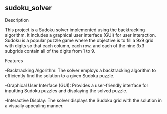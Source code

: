 ## sudoku_solver

Description

This project is a Sudoku solver implemented using the backtracking algorithm. It includes a graphical user interface (GUI) for user interaction. Sudoku is a popular puzzle game where the objective is to fill a 9x9 grid with digits so that each column, each row, and each of the nine 3x3 subgrids contain all of the digits from 1 to 9.

Features

-Backtracking Algorithm: The solver employs a backtracking algorithm to efficiently find the solution to a given Sudoku puzzle.

-Graphical User Interface (GUI): Provides a user-friendly interface for inputting Sudoku puzzles and displaying the solved puzzle.

-Interactive Display: The solver displays the Sudoku grid with the solution in a visually appealing manner.
